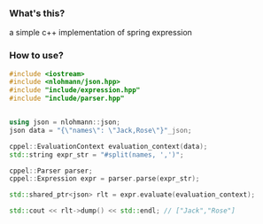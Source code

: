 ### What's this?
a simple c++ implementation of spring expression

### How to use?
```c++
#include <iostream>
#include <nlohmann/json.hpp>
#include "include/expression.hpp"
#include "include/parser.hpp"


using json = nlohmann::json;
json data = "{\"names\": \"Jack,Rose\"}"_json;

cppel::EvaluationContext evaluation_context(data);
std::string expr_str = "#split(names, ',')";

cppel::Parser parser;
cppel::Expression expr = parser.parse(expr_str);

std::shared_ptr<json> rlt = expr.evaluate(evaluation_context);

std::cout << rlt->dump() << std::endl; // ["Jack","Rose"]
```
